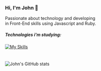 ### Hi, I'm John 👻
Passionate about technology and developing <br>
in Front-End skills using Javascript and Ruby.

##### Technologies i'm studying:
[![My Skills](https://skillicons.dev/icons?i=css,js,typescript,react,ruby,flutter,figma)](https://skillicons.dev)

#
![John's GitHub stats](https://github-readme-stats.vercel.app/api?username=john5ouza&show_icons=true&theme=dracula)



